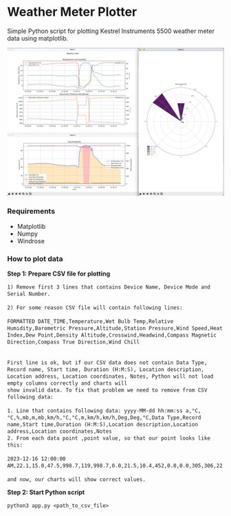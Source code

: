 # Weather Meter Plotter
Simple Python script for plotting Kestrel Instruments 5500 weather meter data using matplotlib.

![Screenshot](./assets/Plot.png)

### Requirements

* Matplotlib
* Numpy
* Windrose

### How to plot data

**Step 1: Prepare CSV file for plotting**
```
1) Remove first 3 lines that contains Device Name, Device Mode and Serial Number.

2) For some reason CSV file will contain following lines:

FORMATTED DATE_TIME,Temperature,Wet Bulb Temp,Relative Humidity,Barometric Pressure,Altitude,Station Pressure,Wind Speed,Heat Index,Dew Point,Density Altitude,Crosswind,Headwind,Compass Magnetic Direction,Compass True Direction,Wind Chill


First line is ok, but if our CSV data does not contain Data Type, Record name, Start time, Duration (H:M:S), Location description, Location address, Location coordinates, Notes, Python will not load empty columns correctly and charts will
show invalid data. To fix that problem we need to remove from CSV following data:

1. Line that contains following data: yyyy-MM-dd hh:mm:ss a,°C,°C,%,mb,m,mb,km/h,°C,°C,m,km/h,km/h,Deg,Deg,°C,Data Type,Record name,Start time,Duration (H:M:S),Location description,Location address,Location coordinates,Notes
2. From each data point ,point value, so that our point looks like this:

2023-12-16 12:00:00 AM,22.1,15.0,47.5,998.7,119,998.7,0.0,21.5,10.4,452,0.0,0.0,305,306,22.0

and now, our charts will show correct values.
```

**Step 2: Start Python script**

```
python3 app.py <path_to_csv_file>
```
